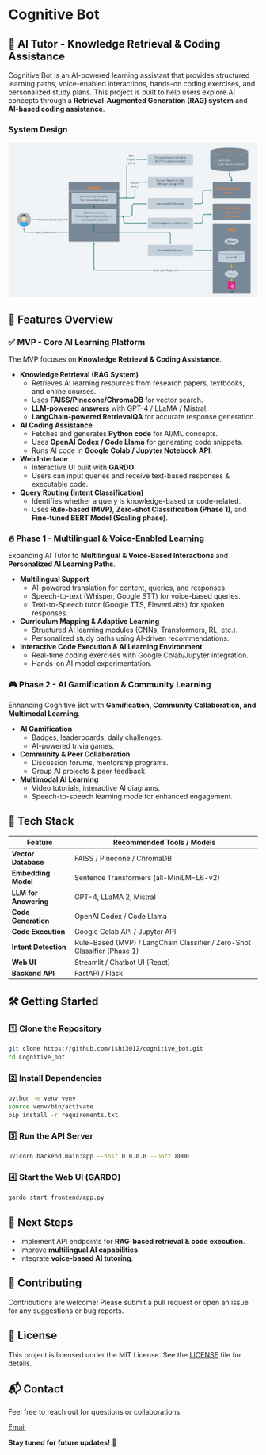 # Cognitive Bot

## 🚀 AI Tutor - Knowledge Retrieval & Coding Assistance
Cognitive Bot is an AI-powered learning assistant that provides structured learning paths, voice-enabled interactions, hands-on coding exercises, and personalized study plans. This project is built to help users explore AI concepts through a **Retrieval-Augmented Generation (RAG) system** and **AI-based coding assistance**.
### System Design 

![System Design](assets/system_design.png)



## 🌟 Features Overview
### ✅ **MVP** - Core AI Learning Platform
The MVP focuses on **Knowledge Retrieval & Coding Assistance**.
- **Knowledge Retrieval (RAG System)**
  - Retrieves AI learning resources from research papers, textbooks, and online courses.
  - Uses **FAISS/Pinecone/ChromaDB** for vector search.
  - **LLM-powered answers** with GPT-4 / LLaMA / Mistral.
  - **LangChain-powered RetrievalQA** for accurate response generation.
- **AI Coding Assistance**
  - Fetches and generates **Python code** for AI/ML concepts.
  - Uses **OpenAI Codex / Code Llama** for generating code snippets.
  - Runs AI code in **Google Colab / Jupyter Notebook API**.
- **Web Interface**
  - Interactive UI built with **GARDO**.
  - Users can input queries and receive text-based responses & executable code.
- **Query Routing (Intent Classification)**
  - Identifies whether a query is knowledge-based or code-related.
  - Uses **Rule-based (MVP)**, **Zero-shot Classification (Phase 1)**, and **Fine-tuned BERT Model (Scaling phase)**.

### 🔥 **Phase 1** - Multilingual & Voice-Enabled Learning
Expanding AI Tutor to **Multilingual & Voice-Based Interactions** and **Personalized AI Learning Paths**.
- **Multilingual Support**
  - AI-powered translation for content, queries, and responses.
  - Speech-to-text (Whisper, Google STT) for voice-based queries.
  - Text-to-Speech tutor (Google TTS, ElevenLabs) for spoken responses.
- **Curriculum Mapping & Adaptive Learning**
  - Structured AI learning modules (CNNs, Transformers, RL, etc.).
  - Personalized study paths using AI-driven recommendations.
- **Interactive Code Execution & AI Learning Environment**
  - Real-time coding exercises with Google Colab/Jupyter integration.
  - Hands-on AI model experimentation.

### 🎮 **Phase 2** - AI Gamification & Community Learning
Enhancing Cognitive Bot with **Gamification, Community Collaboration, and Multimodal Learning**.
- **AI Gamification**
  - Badges, leaderboards, daily challenges.
  - AI-powered trivia games.
- **Community & Peer Collaboration**
  - Discussion forums, mentorship programs.
  - Group AI projects & peer feedback.
- **Multimodal AI Learning**
  - Video tutorials, interactive AI diagrams.
  - Speech-to-speech learning mode for enhanced engagement.

## 🔧 Tech Stack
| Feature                 | Recommended Tools / Models |
|-------------------------|-------------------------|
| **Vector Database**     | FAISS / Pinecone / ChromaDB |
| **Embedding Model**     | Sentence Transformers (all-MiniLM-L6-v2) |
| **LLM for Answering**   | GPT-4, LLaMA 2, Mistral |
| **Code Generation**     | OpenAI Codex / Code Llama |
| **Code Execution**      | Google Colab API / Jupyter API |
| **Intent Detection**    | Rule-Based (MVP) / LangChain Classifier / Zero-Shot Classifier (Phase 1) |
| **Web UI**              | Streamlit / Chatbot UI (React) |
| **Backend API**         | FastAPI / Flask |

## 🛠 Getting Started
### **1️⃣ Clone the Repository**
```bash
git clone https://github.com/ishi3012/cognitive_bot.git
cd Cognitive_bot
```
### **2️⃣ Install Dependencies**
```bash
python -m venv venv
source venv/bin/activate  
pip install -r requirements.txt
```
### **3️⃣ Run the API Server**
```bash
uvicorn backend.main:app --host 0.0.0.0 --port 8000
```
### **4️⃣ Start the Web UI (GARDO)**
```bash
gardo start frontend/app.py
```

## 🚀 Next Steps
- Implement API endpoints for **RAG-based retrieval & code execution**.
- Improve **multilingual AI capabilities**.
- Integrate **voice-based AI tutoring**.

## 🤝 Contributing
Contributions are welcome! Please submit a pull request or open an issue for any suggestions or bug reports.

## 📜 License
This project is licensed under the MIT License. See the [LICENSE](LICENSE) file for details.

## 📬 Contact
Feel free to reach out for questions or collaborations:

[Email](shilpa.musale02@gmail.com)  


**Stay tuned for future updates!** 🚀

